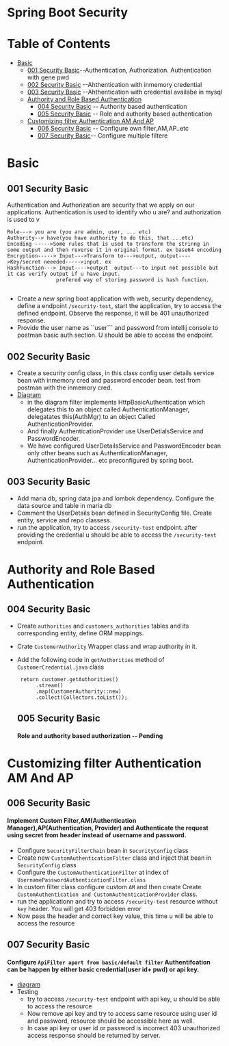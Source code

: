 
# Spring Boot Security
# Table of Contents
- [Basic](#basic)
  - [001 Security Basic](#001-security-basic)--Authentication, Authorization. Authentication with gene pwd
  - [002 Security Basic](#002-security-basic) --Ahthentication with inmemory credential
  - [003 Security Basic](#003-security-basic) --Ahthentication with credential availabe in mysql
  - [Authority and Role Based Authentication](#authority-and-role-based-authentication)
    - [004 Security Basic](#004-security-basic) -- Authority based authentication
    - [005 Security Basic](#005-security-basic) -- Role and authority based authentication
  - [Customizing filter Authentication AM And AP](#customizing-filter-authentication-AM-And-AP)
     - [006 Security Basic](#006-security-basic) -- Configure own filter,AM,AP..etc
     - [007 Security Basic](#007-security-basic)-- Configure multiple filtere
# Basic
## 001 Security Basic
<p>Authentication and Authorization are security that we apply on our applications. Authentication is used to identify who u are? and authorization is used to v</p>

```
Role---> you are (you are admin, user, ... etc)
Authority--> have(you have authority to do this, that ...etc)
Encoding ----->Some rules that is used to transform the strinng in some output and then reverse it in original format. ex base64 encoding
Encryption-----> Input--->Transform to--->output, output---->Key/secret neeeded----->input. ex 
HashFunction---> Input---->output  output---to input not possible but it cas verify output if u have input.
                prefered way of storing password is hash function.
                
```
- Create a new spring boot application with web, security dependency, define a endpoint ```/security-test```, start the application, try to access the defined endpoint. Observe the response, it will be 401 unauthorized response.
- Provide the user name as ``user``` and password from intellij console to postman basic auth section. U should be able to access the endpoint.

## 002 Security Basic
- Create a security config class, in this class config user details service bean with inmemory cred and password encoder bean. test from postman with the inmemory cred.
- [Diagram](/security-basic/003-security-basic.png)
  - in the diagram filter implements HttpBasicAuthentication which delegates this to an object called AuthenticationManager, delegatates this(AuthMgr) to an object Called AuthenticationProvider.
  - And finally AuthenticationProvider use UserDetialsService and PasswordEncoder.
  - We have configured UserDetailsService and PasswordEncoder bean only other beans such as AuthenticationManager, AuthenticationProvider... etc preconfigured by spring boot.

## 003 Security Basic
- Add maria db, spring data jpa and lombok dependency. Configure the data source and table in maria db
- Comment the UserDetails bean defined in SecurityConfig file. Create entity, service and repo classess.
- run the application, try to access ```/security-test``` endpoint. after providing the credential u should be able to access the ```/security-test``` endpoint.

# Authority and Role Based Authentication
## 004 Security Basic
- Create ```authorities``` and ```customers_authorities``` tables and its corresponding entity, define ORM mappings.
- Crate ```CustomerAuthority``` Wrapper class and wrap authority in it.
- Add the following code in ```getAuthorities``` method of ```CustomerCredential.java``` class
  ```
   return customer.getAuthorities()
        .stream()
        .map(CustomerAuthority::new)
        .collect(Collectors.toList());
  ```

  ## 005 Security Basic
  #### Role and authority based authorization -- Pending
# Customizing filter Authentication AM And AP
  ## 006 Security Basic
  #### Implement Custom Filter,AM(Authentication Manager),AP(Authentication, Provider) and Authenticate the request using secret from header instead of username and password.
  - Configure ```SecurityFilterChain``` bean in ```SecurityConfig``` class
  - Create new ```CustomAuthenticationFilter``` class and inject that bean in ```SecurityConfig``` class
  - Configure the ```CustomAuthenticationFilter``` at index of 
    ```UsernamePasswordAuthenticationFilter.class```
  - In custom filter class configure custom ```AM``` and then create Create ```CustomAuthentication and CustomAuthenticationProvider``` class.
  - run the applicationn and try to access ```/security-test``` resource without ```key``` header. You will get 403 forbidden error
  - Now pass the header and correct key value, this time u will be able to access the resource
  
  ## 007 Security Basic
  #### Configure ```ApiFilter apart from basic/default filter``` Authentifcation can be happen by either basic credential(user id+ pwd) or api key.
  - [diagram](/007-security-auth.png)
  - Testing
    - try to access ```/security-test``` endpoint with api key, u should be able to access the resource
    - Now remove api key and try to access same resource using user id and password, resource should be accessible here as well.
    - In case api key or user id or password is incorrect 403 unauthorized access response should be returned by server.
      
